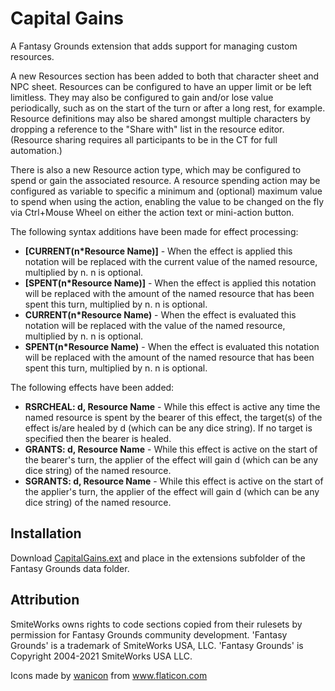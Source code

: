 # Capital Gains
A Fantasy Grounds extension that adds support for managing custom resources.

A new Resources section has been added to both that character sheet and NPC sheet. Resources can be configured to have an upper limit or be left limitless. They may also be configured to gain and/or lose value periodically, such as on the start of the turn or after a long rest, for example. Resource definitions may also be shared amongst multiple characters by dropping a reference to the "Share with" list in the resource editor. (Resource sharing requires all participants to be in the CT for full automation.)

There is also a new Resource action type, which may be configured to spend or gain the associated resource. A resource spending action may be configured as variable to specific a minimum and (optional) maximum value to spend when using the action, enabling the value to be changed on the fly via Ctrl+Mouse Wheel on either the action text or mini-action button.

The following syntax additions have been made for effect processing:
* **[CURRENT(n\*Resource Name)]** - When the effect is applied this notation will be replaced with the current value of the named resource, multiplied by n. n is optional.
* **[SPENT(n\*Resource Name)]** - When the effect is applied this notation will be replaced with the amount of the named resource that has been spent this turn, multiplied by n. n is optional.
* **CURRENT(n\*Resource Name)** - When the effect is evaluated this notation will be replaced with the value of the named resource, multiplied by n. n is optional.
* **SPENT(n\*Resource Name)** - When the effect is evaluated this notation will be replaced with the amount of the named resource that has been spent this turn, multiplied by n. n is optional.

The following effects have been added:
* **RSRCHEAL: d, Resource Name** - While this effect is active any time the named resource is spent by the bearer of this effect, the target(s) of the effect is/are healed by d (which can be any dice string). If no target is specified then the bearer is healed.
* **GRANTS: d, Resource Name** - While this effect is active on the start of the bearer's turn, the applier of the effect will gain d (which can be any dice string) of the named resource.
* **SGRANTS: d, Resource Name** - While this effect is active on the start of the applier's turn, the applier of the effect will gain d (which can be any dice string) of the named resource.

## Installation
Download [CapitalGains.ext](https://github.com/MeAndUnique/CapitalGains/releases) and place in the extensions subfolder of the Fantasy Grounds data folder.

## Attribution
SmiteWorks owns rights to code sections copied from their rulesets by permission for Fantasy Grounds community development.
'Fantasy Grounds' is a trademark of SmiteWorks USA, LLC.
'Fantasy Grounds' is Copyright 2004-2021 SmiteWorks USA LLC.

<div>Icons made by <a href="https://www.flaticon.com/authors/wanicon" title="wanicon">wanicon</a> from <a href="https://www.flaticon.com/" title="Flaticon">www.flaticon.com</a></div>